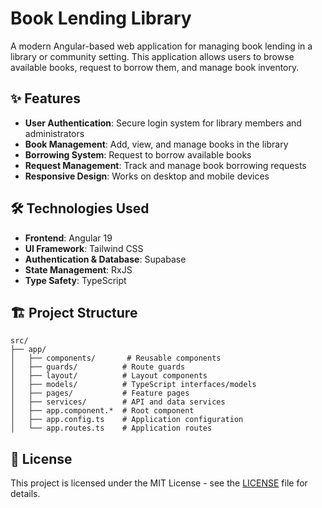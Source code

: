 # Book Lending Library

A modern Angular-based web application for managing book lending in a library or community setting. This application allows users to browse available books, request to borrow them, and manage book inventory.

## ✨ Features

- **User Authentication**: Secure login system for library members and administrators
- **Book Management**: Add, view, and manage books in the library
- **Borrowing System**: Request to borrow available books
- **Request Management**: Track and manage book borrowing requests
- **Responsive Design**: Works on desktop and mobile devices

## 🛠️ Technologies Used

- **Frontend**: Angular 19
- **UI Framework**: Tailwind CSS
- **Authentication & Database**: Supabase
- **State Management**: RxJS
- **Type Safety**: TypeScript


## 🏗️ Project Structure

```
src/
├── app/
│   ├── components/       # Reusable components
│   ├── guards/          # Route guards
│   ├── layout/          # Layout components
│   ├── models/          # TypeScript interfaces/models
│   ├── pages/           # Feature pages
│   ├── services/        # API and data services
│   ├── app.component.*  # Root component
│   ├── app.config.ts    # Application configuration
│   └── app.routes.ts    # Application routes
```

## 📄 License

This project is licensed under the MIT License - see the [LICENSE](LICENSE) file for details.